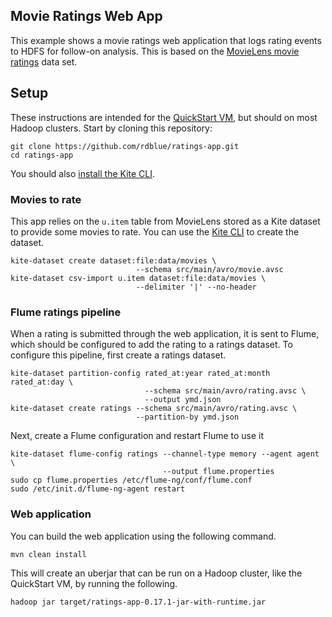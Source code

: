 ## Movie Ratings Web App

This example shows a movie ratings web application that logs rating events to
HDFS for follow-on analysis. This is based on the [MovieLens movie
ratings][movielens] data set.

[movielens]: http://grouplens.org/datasets/movielens/

## Setup

These instructions are intended for the [QuickStart VM][quickstart-vm], but
should on most Hadoop clusters. Start by cloning this repository:

```
git clone https://github.com/rdblue/ratings-app.git
cd ratings-app
```

You should also [install the Kite CLI][kite-cli-install].

[quickstart-vm]: http://www.cloudera.com/content/cloudera/en/downloads/quickstart_vms/cdh-5-3-x.html
[kite-cli-install]: http://kitesdk.org/docs/0.17.1/Install-Kite.html

### Movies to rate

This app relies on the `u.item` table from MovieLens stored as a Kite dataset
to provide some movies to rate. You can use the [Kite CLI][kite-cli] to create
the dataset.

```
kite-dataset create dataset:file:data/movies \
                            --schema src/main/avro/movie.avsc
kite-dataset csv-import u.item dataset:file:data/movies \
                            --delimiter '|' --no-header
```

### Flume ratings pipeline

When a rating is submitted through the web application, it is sent to Flume,
which should be configured to add the rating to a ratings dataset. To configure
this pipeline, first create a ratings dataset.

```
kite-dataset partition-config rated_at:year rated_at:month rated_at:day \
                              --schema src/main/avro/rating.avsc \
                              --output ymd.json
kite-dataset create ratings --schema src/main/avro/rating.avsc \
                            --partition-by ymd.json
```

Next, create a Flume configuration and restart Flume to use it

```
kite-dataset flume-config ratings --channel-type memory --agent agent \
                                  --output flume.properties
sudo cp flume.properties /etc/flume-ng/conf/flume.conf
sudo /etc/init.d/flume-ng-agent restart
```

[kite-cli]: http://kitesdk.org/docs/0.17.1/cli-reference.html

### Web application

You can build the web application using the following command.

```
mvn clean install
```

This will create an uberjar that can be run on a Hadoop cluster, like the
QuickStart VM, by running the following.

```
hadoop jar target/ratings-app-0.17.1-jar-with-runtime.jar
```


